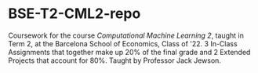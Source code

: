 # BSE-T2-CML2-repo
Coursework for the course *Computational Machine Learning 2*, taught in Term 2, at the Barcelona School of Economics, Class of '22. 3 In-Class Assignments that together make up 20% of the final grade and 2 Extended Projects that account for 80%. Taught by Professor Jack Jewson.
